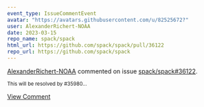 ```yaml
---
event_type: IssueCommentEvent
avatar: "https://avatars.githubusercontent.com/u/82525672?"
user: AlexanderRichert-NOAA
date: 2023-03-15
repo_name: spack/spack
html_url: https://github.com/spack/spack/pull/36122
repo_url: https://github.com/spack/spack
---
```


<a href='https://github.com/AlexanderRichert-NOAA' target='_blank'>AlexanderRichert-NOAA</a> commented on issue <a href='https://github.com/spack/spack/pull/36122' target='_blank'>spack/spack#36122</a>.

<small>This will be resolved by #35980...</small>

<a href='https://github.com/spack/spack/pull/36122' target='_blank'>View Comment</a>